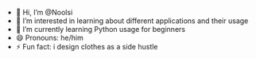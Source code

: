 - 👋 Hi, I’m @Noolsi
- 👀 I’m interested in learning about different applications and their usage
- 🌱 I’m currently learning Python usage for beginners
- 😄 Pronouns: he/him
- ⚡ Fun fact: i design clothes as a side hustle

<!---
Noolsi/Noolsi is a ✨ special ✨ repository because its `README.md` (this file) appears on your GitHub profile.
You can click the Preview link to take a look at your changes.
--->
